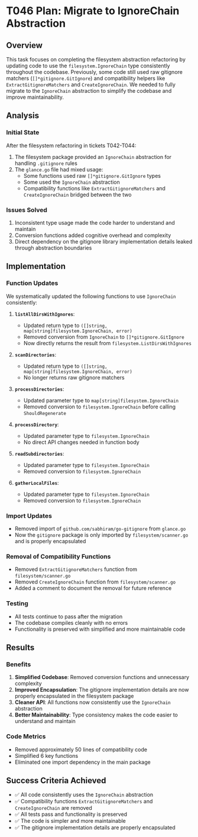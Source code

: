 # T046 Plan: Migrate to IgnoreChain Abstraction

## Overview
This task focuses on completing the filesystem abstraction refactoring by updating code to use the `filesystem.IgnoreChain` type consistently throughout the codebase. Previously, some code still used raw gitignore matchers (`[]*gitignore.GitIgnore`) and compatibility helpers like `ExtractGitignoreMatchers` and `CreateIgnoreChain`. We needed to fully migrate to the `IgnoreChain` abstraction to simplify the codebase and improve maintainability.

## Analysis

### Initial State
After the filesystem refactoring in tickets T042-T044:
1. The filesystem package provided an `IgnoreChain` abstraction for handling `.gitignore` rules
2. The `glance.go` file had mixed usage:
   - Some functions used raw `[]*gitignore.GitIgnore` types
   - Some used the `IgnoreChain` abstraction
   - Compatibility functions like `ExtractGitignoreMatchers` and `CreateIgnoreChain` bridged between the two

### Issues Solved
1. Inconsistent type usage made the code harder to understand and maintain
2. Conversion functions added cognitive overhead and complexity
3. Direct dependency on the gitignore library implementation details leaked through abstraction boundaries

## Implementation

### Function Updates
We systematically updated the following functions to use `IgnoreChain` consistently:

1. **`listAllDirsWithIgnores`**:
   - Updated return type to `([]string, map[string]filesystem.IgnoreChain, error)`
   - Removed conversion from `IgnoreChain` to `[]*gitignore.GitIgnore`
   - Now directly returns the result from `filesystem.ListDirsWithIgnores`

2. **`scanDirectories`**:
   - Updated return type to `([]string, map[string]filesystem.IgnoreChain, error)`
   - No longer returns raw gitignore matchers

3. **`processDirectories`**:
   - Updated parameter type to `map[string]filesystem.IgnoreChain`
   - Removed conversion to `filesystem.IgnoreChain` before calling `ShouldRegenerate`

4. **`processDirectory`**:
   - Updated parameter type to `filesystem.IgnoreChain`
   - No direct API changes needed in function body

5. **`readSubdirectories`**:
   - Updated parameter type to `filesystem.IgnoreChain`
   - Removed conversion to `filesystem.IgnoreChain`

6. **`gatherLocalFiles`**:
   - Updated parameter type to `filesystem.IgnoreChain`
   - Removed conversion to `filesystem.IgnoreChain`

### Import Updates
- Removed import of `github.com/sabhiram/go-gitignore` from `glance.go`
- Now the `gitignore` package is only imported by `filesystem/scanner.go` and is properly encapsulated

### Removal of Compatibility Functions
- Removed `ExtractGitignoreMatchers` function from `filesystem/scanner.go`
- Removed `CreateIgnoreChain` function from `filesystem/scanner.go`
- Added a comment to document the removal for future reference

### Testing
- All tests continue to pass after the migration
- The codebase compiles cleanly with no errors
- Functionality is preserved with simplified and more maintainable code

## Results

### Benefits
1. **Simplified Codebase**: Removed conversion functions and unnecessary complexity
2. **Improved Encapsulation**: The gitignore implementation details are now properly encapsulated in the filesystem package
3. **Cleaner API**: All functions now consistently use the `IgnoreChain` abstraction
4. **Better Maintainability**: Type consistency makes the code easier to understand and maintain

### Code Metrics
- Removed approximately 50 lines of compatibility code
- Simplified 6 key functions
- Eliminated one import dependency in the main package

## Success Criteria Achieved
- ✅ All code consistently uses the `IgnoreChain` abstraction
- ✅ Compatibility functions `ExtractGitignoreMatchers` and `CreateIgnoreChain` are removed
- ✅ All tests pass and functionality is preserved
- ✅ The code is simpler and more maintainable
- ✅ The gitignore implementation details are properly encapsulated
